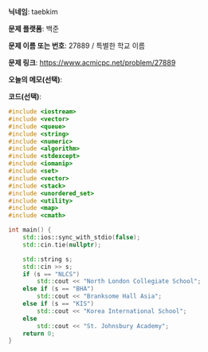 **닉네임**: taebkim

**문제 플랫폼**: 백준

**문제 이름 또는 번호**: 27889 / 특별한 학교 이름

**문제 링크**: https://www.acmicpc.net/problem/27889

**오늘의 메모(선택)**: 

**코드(선택)**:

```c++
#include <iostream>
#include <vector>
#include <queue>
#include <string>
#include <numeric>
#include <algorithm>
#include <stdexcept>
#include <iomanip>
#include <set>
#include <vector>
#include <stack>
#include <unordered_set>
#include <utility>
#include <map>
#include <cmath>

int main() {
    std::ios::sync_with_stdio(false);
    std::cin.tie(nullptr);

    std::string s;
    std::cin >> s;
    if (s == "NLCS")
        std::cout << "North London Collegiate School";
    else if (s == "BHA")
        std::cout << "Branksome Hall Asia";
    else if (s == "KIS")
        std::cout << "Korea International School";
    else
        std::cout << "St. Johnsbury Academy";
    return 0;
}
```